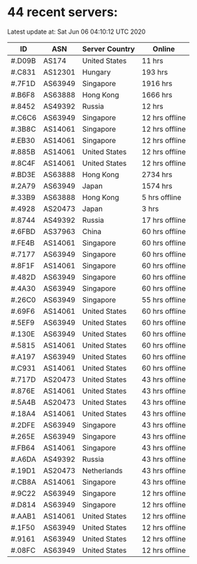 # 44 recent servers:

Latest update at: Sat Jun 06 04:10:12 UTC 2020

| ID | ASN | Server Country | Online |
| -- | --- | -------------- | ------ |
| #.D09B | AS174 | United States | 11 hrs |
| #.C831 | AS12301 | Hungary | 193 hrs |
| #.7F1D | AS63949 | Singapore | 1916 hrs |
| #.B6F8 | AS63888 | Hong Kong | 1666 hrs |
| #.8452 | AS49392 | Russia | 12 hrs |
| #.C6C6 | AS63949 | Singapore | 12 hrs offline |
| #.3B8C | AS14061 | Singapore | 12 hrs offline |
| #.EB30 | AS14061 | Singapore | 12 hrs offline |
| #.885B | AS14061 | United States | 12 hrs offline |
| #.8C4F | AS14061 | United States | 12 hrs offline |
| #.BD3E | AS63888 | Hong Kong | 2734 hrs |
| #.2A79 | AS63949 | Japan | 1574 hrs |
| #.33B9 | AS63888 | Hong Kong | 5 hrs offline |
| #.4928 | AS20473 | Japan | 3 hrs |
| #.8744 | AS49392 | Russia | 17 hrs offline |
| #.6FBD | AS37963 | China | 60 hrs offline |
| #.FE4B | AS14061 | Singapore | 60 hrs offline |
| #.7177 | AS63949 | Singapore | 60 hrs offline |
| #.8F1F | AS14061 | Singapore | 60 hrs offline |
| #.482D | AS63949 | Singapore | 60 hrs offline |
| #.4A30 | AS63949 | Singapore | 60 hrs offline |
| #.26C0 | AS63949 | Singapore | 55 hrs offline |
| #.69F6 | AS14061 | United States | 60 hrs offline |
| #.5EF9 | AS63949 | United States | 60 hrs offline |
| #.130E | AS63949 | United States | 60 hrs offline |
| #.5815 | AS14061 | United States | 60 hrs offline |
| #.A197 | AS63949 | United States | 60 hrs offline |
| #.C931 | AS14061 | United States | 60 hrs offline |
| #.717D | AS20473 | United States | 43 hrs offline |
| #.876E | AS14061 | United States | 43 hrs offline |
| #.5A4B | AS20473 | United States | 43 hrs offline |
| #.18A4 | AS14061 | United States | 43 hrs offline |
| #.2DFE | AS63949 | Singapore | 43 hrs offline |
| #.265E | AS63949 | Singapore | 43 hrs offline |
| #.FB64 | AS14061 | Singapore | 43 hrs offline |
| #.A6DA | AS49392 | Russia | 43 hrs offline |
| #.19D1 | AS20473 | Netherlands | 43 hrs offline |
| #.CB8A | AS14061 | Singapore | 43 hrs offline |
| #.9C22 | AS63949 | Singapore | 12 hrs offline |
| #.D814 | AS63949 | Singapore | 12 hrs offline |
| #.AAB1 | AS14061 | United States | 12 hrs offline |
| #.1F50 | AS63949 | United States | 12 hrs offline |
| #.9161 | AS63949 | United States | 12 hrs offline |
| #.08FC | AS63949 | United States | 12 hrs offline |

